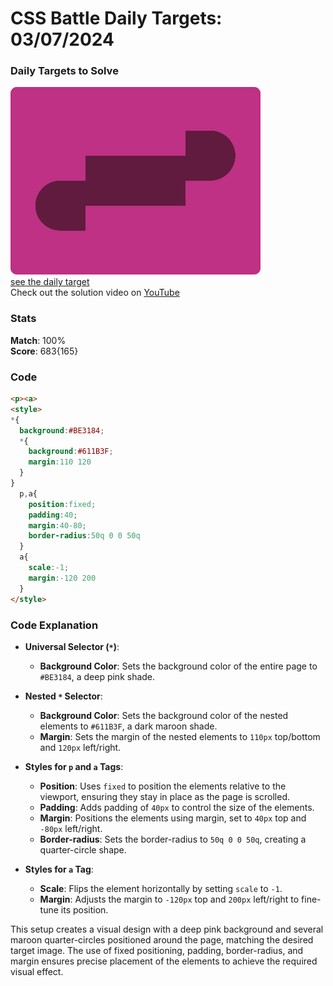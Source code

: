 # CSS Battle Daily Targets: 03/07/2024

### Daily Targets to Solve

![picture of daily target](./images/03.png)  
[see the daily target](https://cssbattle.dev/play/qSR7vqyfPi8bGODtqPy6)  
Check out the solution video on [YouTube](https://www.youtube.com/watch?v=drb8AchIy-s)

### Stats

**Match**: 100%  
**Score**: 683{165}

### Code

```html
<p><a>
<style>
*{
  background:#BE3184;
  *{
    background:#611B3F;
    margin:110 120
  }
}
  p,a{
    position:fixed;
    padding:40;
    margin:40-80;
    border-radius:50q 0 0 50q
  }
  a{
    scale:-1;
    margin:-120 200
  }
</style>
```

### Code Explanation

- **Universal Selector (`*`)**:
  - **Background Color**: Sets the background color of the entire page to `#BE3184`, a deep pink shade.

- **Nested `*` Selector**:
  - **Background Color**: Sets the background color of the nested elements to `#611B3F`, a dark maroon shade.
  - **Margin**: Sets the margin of the nested elements to `110px` top/bottom and `120px` left/right.

- **Styles for `p` and `a` Tags**:
  - **Position**: Uses `fixed` to position the elements relative to the viewport, ensuring they stay in place as the page is scrolled.
  - **Padding**: Adds padding of `40px` to control the size of the elements.
  - **Margin**: Positions the elements using margin, set to `40px` top and `-80px` left/right.
  - **Border-radius**: Sets the border-radius to `50q 0 0 50q`, creating a quarter-circle shape.

- **Styles for `a` Tag**:
  - **Scale**: Flips the element horizontally by setting `scale` to `-1`.
  - **Margin**: Adjusts the margin to `-120px` top and `200px` left/right to fine-tune its position.

This setup creates a visual design with a deep pink background and several maroon quarter-circles positioned around the page, matching the desired target image. The use of fixed positioning, padding, border-radius, and margin ensures precise placement of the elements to achieve the required visual effect.